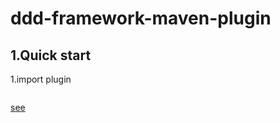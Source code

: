 # ddd-framework-maven-plugin

## 1.Quick start

1.import plugin

```xml

```

[see](https://blog.csdn.net/sdksdk0/article/details/80678434)